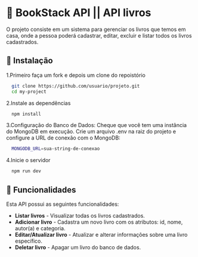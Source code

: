 
# 📌 BookStack API || API livros

O projeto consiste em um sistema para gerenciar os livros que temos em casa, onde a pessoa poderá cadastrar, editar, excluir e listar todos os livros cadastrados.

 


## 📌 Instalação

1.Primeiro faça um fork e depois um clone do repoistório

```bash
  git clone https://github.com/usuario/projeto.git
  cd my-project
```

2.Instale as dependências

```bash
  npm install
```

3.Configuração do Banco de Dados: Cheque que você tem uma instância do MongoDB em execução. Crie um arquivo .env na raiz do projeto e configure a URL de conexão com o MongoDB:

```bash
  MONGODB_URL=sua-string-de-conexao
```
4.Inicie o servidor
```bash
  npm run dev
```

## 📌 Funcionalidades

Esta API possui as seguintes funcionalidades:
  - **Listar livros** - Visualizar todas os livros cadastrados.
  - **Adicionar livro** - Cadastra um novo livro com os atributos: id, nome, autor(a) e categoria.
  - **Editar/Atualizar livro** - Atualizar e alterar informações sobre uma livro específico.
  - **Deletar livro** - Apagar um livro do banco de dados.
    
